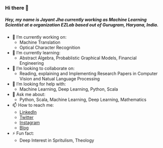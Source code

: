 ### Hi there 👋


##### Hey, my name is Jayant Jha currently working as Machine Learning Scientist at a organization EZLab based out of Gurugram, Haryana, India.
- 🔭 I’m currently working on:
  -   Machine Translation 
  -   Optical Character Recognition 
- 🌱 I’m currently learning:
  - Abstract Algebra, Probablistic Graphical Models, Financial Engineering
- 👯 I’m looking to collaborate on:
  -   Reading, explaining and Implementing Research Papers in Computer Vision and Natual Language Processing
- 🤔 I’m looking for help with:
  -  Machine Learning, Deep Learning, Python, Scala
- 💬 Ask me about:
  -  Python, Scala, Machine Learning, Deep Learning, Mathematics
- 📫 How to reach me:
  - [LinkedIn](www.linkedin.com/in/jayant-k-jha)
  - [Twitter](https://twitter.com/cognitojayant)
  - [Instagram](https://www.instagram.com/cognitojayant/)
  - [Blog](cognitojayant.github.io) 
- ⚡ Fun fact:
  -  Deep Interest in Spritulism, Theology 
